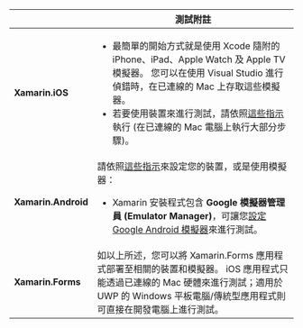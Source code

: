||測試附註|
|---|---|
|**Xamarin.iOS**|<ul><li>最簡單的開始方式就是使用 Xcode 隨附的 iPhone、iPad、Apple Watch 及 Apple TV 模擬器。 您可以在使用 Visual Studio 進行偵錯時，在已連線的 Mac 上存取這些模擬器。</li> <li>若要使用裝置來進行測試，請依照<a href="~/ios/get-started/installation/device-provisioning/index.md">這些指示</a> 執行 (在已連線的 Mac 電腦上執行大部分步驟)。</li></ul>|
|**Xamarin.Android**|請依照<a href="~/android/get-started/installation/set-up-device-for-development.md">這些指示</a>來設定您的裝置，或是使用模擬器： <ul><li>Xamarin 安裝程式包含 <b>Google 模擬器管理員 (Emulator Manager)</b>，可讓您<a href="~/android/deploy-test/debugging/android-sdk-emulator/index.md">設定 Google Android 模擬器</a>來進行測試。</li></ul>|
|**Xamarin.Forms**|如以上所述，您可以將 Xamarin.Forms 應用程式部署至相關的裝置和模擬器。 iOS 應用程式只能透過已連線的 Mac 硬體來進行測試；適用於 UWP 的 Windows 平板電腦/傳統型應用程式則可直接在開發電腦上進行測試。|
